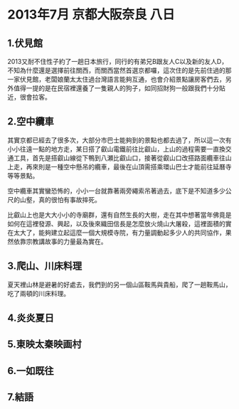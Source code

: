 # 2013年7月 京都大阪奈良 八日

## 1.伏見館
2013又耐不住性子約了一趟日本旅行，同行的有弟兄B跟友人C以及新的友人D，不知為什麼還是選擇前往關西，而關西當然首選京都囉，這次住的是先前住過的那一家伏見館，老闆娘蘭太太住過台灣語言能夠互通，也會介紹景點讓房客們去，另外值得一提的是在民宿裡還養了一隻親人的狗子，如同招財狗一般跟我們十分貼近，很會拉客。

## 2.空中纜車
其實京都已經去了很多次，大部分市巴士能夠到的景點也都去過了，所以這一次有小小往遠一點的地方走，某日搭了叡山電鐵前往比叡山，上山的過程需要一直換交通工具，首先是搭叡山線從下鴨到八瀬比叡山口，接著從叡山口改搭路面纜車往山上走，再來則是一種空中懸吊的纜車，最後在山頂需搭乘環山巴士才能前往延曆寺等等景點。

空中纜車其實蠻恐怖的，小小一台就靠著兩旁繩索吊著過去，底下是不知道多少公尺的山壑，真的很怕有事故摔死。

比叡山上也是大大小小的寺廟群，還有自然生長的大樹，走在其中想著當年佛竟是如何在這裡發源、興起，以及後來織田信長是怎麼放火燒山大屠殺，這裡面積的實在太大了，能夠建立起這麼一個大規模寺院，有力量調動起多少人的共同協作，果然依靠宗教講故事的力量最為實在。

## 3.爬山、川床料理
夏天裡山林是避暑的好處去，我們到的另一個山區鞍馬與貴船，爬了一趟鞍馬山，吃了兩頓的川床料理。


## 4.炎炎夏日
## 5.東映太秦映画村
## 6.一如既往
## 7.結語
